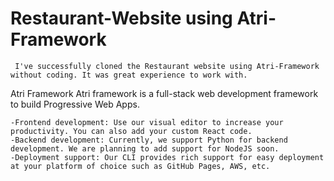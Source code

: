 # Restaurant-Website using Atri-Framework

     I've successfully cloned the Restaurant website using Atri-Framework without coding. It was great experience to work with. 
     
Atri Framework
   Atri framework is a full-stack web development framework to build Progressive Web Apps.

    -Frontend development: Use our visual editor to increase your productivity. You can also add your custom React code.
    -Backend development: Currently, we support Python for backend development. We are planning to add support for NodeJS soon.
    -Deployment support: Our CLI provides rich support for easy deployment at your platform of choice such as GitHub Pages, AWS, etc.
